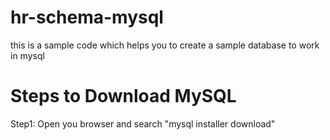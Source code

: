 # hr-schema-mysql
this is a sample code which helps you to create a sample database to work in mysql
# Steps to Download MySQL 
Step1:
Open you browser and search "mysql installer download"
